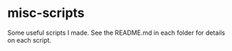 # misc-scripts
Some useful scripts I made. See the README.md in each folder for details on each script.
